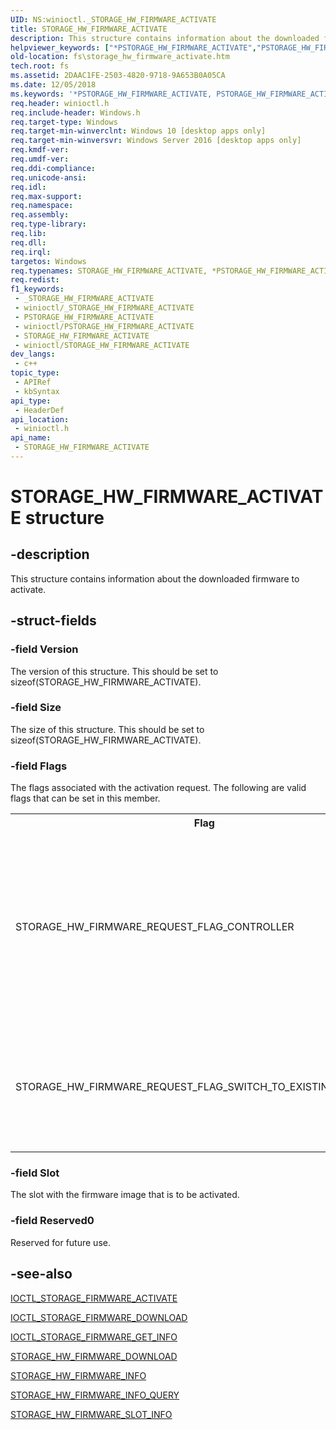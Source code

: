 ```yaml
---
UID: NS:winioctl._STORAGE_HW_FIRMWARE_ACTIVATE
title: STORAGE_HW_FIRMWARE_ACTIVATE
description: This structure contains information about the downloaded firmware to activate.
helpviewer_keywords: ["*PSTORAGE_HW_FIRMWARE_ACTIVATE","PSTORAGE_HW_FIRMWARE_ACTIVATE","PSTORAGE_HW_FIRMWARE_ACTIVATE structure pointer [Files]","STORAGE_HW_FIRMWARE_ACTIVATE","STORAGE_HW_FIRMWARE_ACTIVATE structure [Files]","fs.storage_hw_firmware_activate","winioctl/PSTORAGE_HW_FIRMWARE_ACTIVATE","winioctl/STORAGE_HW_FIRMWARE_ACTIVATE"]
old-location: fs\storage_hw_firmware_activate.htm
tech.root: fs
ms.assetid: 2DAAC1FE-2503-4820-9718-9A653B0A05CA
ms.date: 12/05/2018
ms.keywords: '*PSTORAGE_HW_FIRMWARE_ACTIVATE, PSTORAGE_HW_FIRMWARE_ACTIVATE, PSTORAGE_HW_FIRMWARE_ACTIVATE structure pointer [Files], STORAGE_HW_FIRMWARE_ACTIVATE, STORAGE_HW_FIRMWARE_ACTIVATE structure [Files], fs.storage_hw_firmware_activate, winioctl/PSTORAGE_HW_FIRMWARE_ACTIVATE, winioctl/STORAGE_HW_FIRMWARE_ACTIVATE'
req.header: winioctl.h
req.include-header: Windows.h
req.target-type: Windows
req.target-min-winverclnt: Windows 10 [desktop apps only]
req.target-min-winversvr: Windows Server 2016 [desktop apps only]
req.kmdf-ver: 
req.umdf-ver: 
req.ddi-compliance: 
req.unicode-ansi: 
req.idl: 
req.max-support: 
req.namespace: 
req.assembly: 
req.type-library: 
req.lib: 
req.dll: 
req.irql: 
targetos: Windows
req.typenames: STORAGE_HW_FIRMWARE_ACTIVATE, *PSTORAGE_HW_FIRMWARE_ACTIVATE
req.redist: 
f1_keywords:
 - _STORAGE_HW_FIRMWARE_ACTIVATE
 - winioctl/_STORAGE_HW_FIRMWARE_ACTIVATE
 - PSTORAGE_HW_FIRMWARE_ACTIVATE
 - winioctl/PSTORAGE_HW_FIRMWARE_ACTIVATE
 - STORAGE_HW_FIRMWARE_ACTIVATE
 - winioctl/STORAGE_HW_FIRMWARE_ACTIVATE
dev_langs:
 - c++
topic_type:
 - APIRef
 - kbSyntax
api_type:
 - HeaderDef
api_location:
 - winioctl.h
api_name:
 - STORAGE_HW_FIRMWARE_ACTIVATE
---
```


# STORAGE_HW_FIRMWARE_ACTIVATE structure


## -description

This structure contains information about the downloaded firmware to activate.

## -struct-fields

### -field Version

The version of this structure. This should be set to sizeof(STORAGE_HW_FIRMWARE_ACTIVATE).

### -field Size

The size of this structure. This should be set to sizeof(STORAGE_HW_FIRMWARE_ACTIVATE).

### -field Flags

The flags associated with the activation request. The following are valid flags that can be set in this member.

<table>
<tr>
<th>Flag</th>
<th>Description</th>
</tr>
<tr>
<td>STORAGE_HW_FIRMWARE_REQUEST_FLAG_CONTROLLER</td>
<td>Indicates that the target of the request is a controller or adapter, different than the device handle or object itself (e.g. NVMe SSD or HBA).</td>
</tr>
<tr>
<td>STORAGE_HW_FIRMWARE_REQUEST_FLAG_SWITCH_TO_EXISTING_FIRMWARE</td>
<td>Indicates that the existing firmware image in the specified slot should be activated.</td>
</tr>
</table>

### -field Slot

The slot with the firmware image that is to be activated.

### -field Reserved0

Reserved for future use.

## -see-also

<a href="https://docs.microsoft.com/windows/desktop/api/winioctl/ni-winioctl-ioctl_storage_firmware_activate">IOCTL_STORAGE_FIRMWARE_ACTIVATE</a>



<a href="https://docs.microsoft.com/windows/desktop/api/winioctl/ni-winioctl-ioctl_storage_firmware_download">IOCTL_STORAGE_FIRMWARE_DOWNLOAD</a>



<a href="https://docs.microsoft.com/windows/desktop/api/winioctl/ni-winioctl-ioctl_storage_firmware_get_info">IOCTL_STORAGE_FIRMWARE_GET_INFO</a>



<a href="https://docs.microsoft.com/windows/desktop/api/winioctl/ns-winioctl-storage_hw_firmware_download">STORAGE_HW_FIRMWARE_DOWNLOAD</a>



<a href="https://docs.microsoft.com/windows/desktop/FileIO/storage-hw-firmware-info">STORAGE_HW_FIRMWARE_INFO</a>



<a href="https://docs.microsoft.com/windows/desktop/FileIO/storage-hw-firmware-info-query">STORAGE_HW_FIRMWARE_INFO_QUERY</a>



<a href="https://docs.microsoft.com/windows/desktop/FileIO/storage-hw-firmware-slot-info">STORAGE_HW_FIRMWARE_SLOT_INFO</a>

